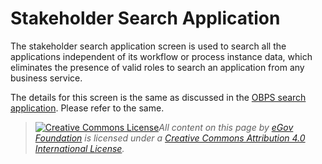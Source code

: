 # Stakeholder Search Application

The stakeholder search application screen is used to search all the applications independent of its workflow or process instance data, which eliminates the presence of valid roles to search an application from any business service.

The details for this screen is the same as discussed in the [OBPS search application](../obps-bpa-oc-bpa-employee-flow/obps-search-application.md). Please refer to the same.



> [![Creative Commons License](https://i.creativecommons.org/l/by/4.0/80x15.png)_​_](http://creativecommons.org/licenses/by/4.0/)_All content on this page by_ [_eGov Foundation_](https://egov.org.in) _is licensed under a_ [_Creative Commons Attribution 4.0 International License_](http://creativecommons.org/licenses/by/4.0/)_._
